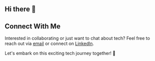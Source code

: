 ## Hi there 👋

<!--
**aditi-singh-21/aditi-singh-21** is a ✨ _special_ ✨ repository because its `README.md` (this file) appears on your GitHub profile.

Here are some ideas to get you started:

- 🎓 Currently navigating the exciting journey of a Computer Science undergraduate.
- 💻 Enthusiastically delving into software development, web technologies, and the marvels of machine learning.
- 🌱 Eagerly embracing new challenges and technologies to nurture my growth.
- 📊 Interested in leveraging data to derive insights and make informed decisions.
- 💻 Proficient in statistical analysis, machine learning, and data visualization techniques.
- 💻 Mastering the art of problem-solving and algorithmic thinking.
- 🌟 Passionate about unraveling complex puzzles and optimizing solutions for efficiency.
-->





## Connect With Me

Interested in collaborating or just want to chat about tech? Feel free to reach out via [email](aditisinghrk906@gmail.com) or connect on [LinkedIn](www.linkedin.com/in/aditi-singh21).

Let's embark on this exciting tech journey together! 🚀

